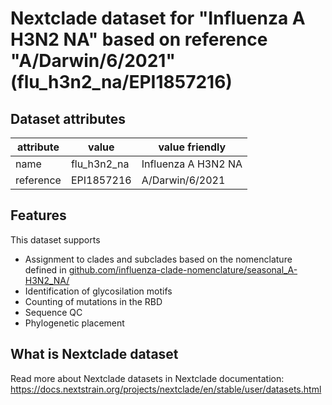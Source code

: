 # Nextclade dataset for "Influenza A H3N2 NA" based on reference "A/Darwin/6/2021" (flu_h3n2_na/EPI1857216)


## Dataset attributes

| attribute            | value                | value friendly                           |
| -------------------- | -------------------- | ---------------------------------------- |
| name                 | flu_h3n2_na          | Influenza A H3N2 NA                      |
| reference            | EPI1857216           | A/Darwin/6/2021                          |


## Features
This dataset supports

 * Assignment to clades and subclades based on the nomenclature defined in [github.com/influenza-clade-nomenclature/seasonal_A-H3N2_NA/](https://github.com/influenza-clade-nomenclature/seasonal_A-H3N2_NA/)
 * Identification of glycosilation motifs
 * Counting of mutations in the RBD
 * Sequence QC
 * Phylogenetic placement

## What is Nextclade dataset

Read more about Nextclade datasets in Nextclade documentation: https://docs.nextstrain.org/projects/nextclade/en/stable/user/datasets.html

